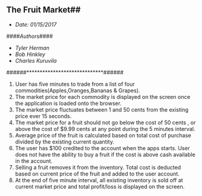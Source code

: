 
## The Fruit Market##
* *Date: 01/15/2017*

####*Authors*####
* *Tyler Herman*
* *Bob Hinkley*
* *Charles Kuruvila*

######*****************************######

1. User has five minutes to trade from a list of four commodities(Apples,Oranges,Bananas & Grapes).
2. The market price for each commodity is displayed on the screen once the application is loaded onto the browser.
3. The market price fluctuates between 1 and 50 cents from the existing price ever 15 seconds.
4. The market price for a fruit should not go below the cost of 50 cents , or above the cost of $9.99 cents at any point during the 5 minutes interval.
5. Average price of the fruit is calculated based on total cost of purchase divided by the existing current quantity.
6. The user has $100 credited to the account when the apps starts. User does not have the ability to buy a fruit if the cost is above cash available in the account.
7. Selling a fruit removes it from the inventory. Total cost is deducted  based on current price of the fruit and added to the user account.
8. At the end of five minute interval, all existing inventory is sold off at current market price and total profit/loss is displayed on the screen.
